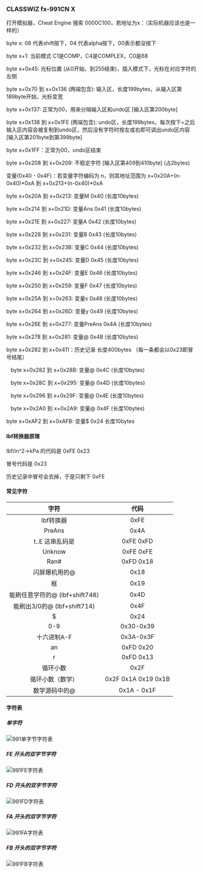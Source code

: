 ### CLASSWIZ fx-991CN X

打开模拟器，Cheat Engine 搜索 0000C100，若地址为x：（实际机器应该也是一样的）

byte x: 08 代表shift按下，04 代表alpha按下，00表示都没按下

byte x+1: 当前模式 C1是COMP，C4是COMPLEX，C0是68

byte x+0x45: 光标位置 (从0开始，到255结束)，插入模式下，光标在对应字符的左侧

byte x+0x70 到 x+0x136 (两端包含): 输入区，长度199bytes，从输入区第189byte开始，光标变宽

byte x+0x137: 正常为00，用来分隔输入区和undo区 [输入区第200byte]

byte x+0x138 到 x+0x1FE (两端包含): undo区，长度199bytes，每次按下=之后输入区内容会被复制到undo区，然后没有字符时按左或右即可调出undo区内容 [输入区第201byte到第399byte]

byte x+0x1FF：正常为00，undo区结束

byte x+0x208 到 x+0x209: 不稳定字符 [输入区第409到410byte] (占2bytes)

变量(0x40 - 0x4F)：若变量字符编码为 n，则其地址范围为 x+0x20A+(n-0x40)\*0xA 到 x+0x213+(n-0x40)\*0xA

byte x+0x20A 到 x+0x213: 变量M 0x40 (长度10bytes)

byte x+0x214 到 x+0x21D: 变量Ans 0x41 (长度10bytes)

byte x+0x21E 到 x+0x227: 变量A 0x42 (长度10bytes)

byte x+0x228 到 x+0x231: 变量B 0x43 (长度10bytes)

byte x+0x232 到 x+0x23B: 变量C 0x44 (长度10bytes)

byte x+0x23C 到 x+0x245: 变量D 0x45 (长度10bytes)

byte x+0x246 到 x+0x24F: 变量E 0x46 (长度10bytes)

byte x+0x250 到 x+0x259: 变量F 0x47 (长度10bytes)

byte x+0x25A 到 x+0x263: 变量x 0x48 (长度10bytes)

byte x+0x264 到 x+0x26D: 变量y 0x49 (长度10bytes)

byte x+0x26E 到 x+0x277: 变量PreAns 0x4A (长度10bytes)

byte x+0x278 到 x+0x281: 变量@ 0x4B (长度10bytes)

byte x+0x282 到 x+0x411：历史记录 长度400bytes （每一条都会以0x23即冒号结尾）

&nbsp;&nbsp; byte x+0x282 到 x+0x28B: 变量@ 0x4C (长度10bytes)

&nbsp;&nbsp; byte x+0x28C 到 x+0x295: 变量@ 0x4D (长度10bytes)

&nbsp;&nbsp; byte x+0x296 到 x+0x29F: 变量@ 0x4E (长度10bytes)

&nbsp;&nbsp; byte x+0x2A0 到 x+0x2A9: 变量@ 0x4F (长度10bytes)

byte x+0xAF2 到 x+0xAFB: 变量$ 0x24 长度10bytes

#### lbf转换器原理

lbf/in^2->kPa 的代码是 0xFE 0x23

冒号代码是 0x23

历史记录中冒号会去掉，于是只剩下 0xFE

#### 常见字符

|              字符              |        代码         |
| :----------------------------: | :-----------------: |
|           lbf转换器            |        0xFE         |
|             PreAns             |        0x4A         |
|        t..E 这串乱码是         |      0xFE 0xFD      |
|             Unknow             |      0xFE 0xFE      |
|              Ran#              |      0xFD 0x18      |
|         闪屏爆机用的@          |        0x18         |
|               框               |        0x19         |
| 能刷任意字符的@ (lbf+shift748) |        0x4D         |
|  能刷出3/0的@ (lbf+shift714)   |        0x4F         |
|               $                |        0x24         |
|              0-9               |      0x30-0x39      |
|          十六进制A-F           |      0x3A-0x3F      |
|               an               |      0xFD 0x20      |
|               r                |      0xFD 0x13      |
|            循环小数            |        0x2F         |
|        循环小数（数学）        | 0x2F 0x1A 0x19 0x1B |
|         数学源码中的@          |     0x1A - 0x1F     |

#### 字符表

##### 单字符

![991单字节字符表](/991单字节字符表.jpg)

##### FE 开头的双字节字符

![991FE字符表](/991FE字符表.jpg)

##### FD 开头的双字节字符

![991FD字符表](/991FD字符表.jpg)

##### FA 开头的双字节字符

![991FA字符表](/991FA字符表.jpg)

##### FB 开头的双字节字符

![991FB字符表](/991FB字符表.jpg)

